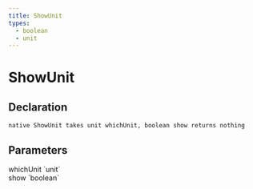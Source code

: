 ```yaml
---
title: ShowUnit
types:
  - boolean
  - unit
---
```


# ShowUnit

## Declaration

```
native ShowUnit takes unit whichUnit, boolean show returns nothing
```

## Parameters
<dl>
  <dt>whichUnit `unit`</dt>
  <dd></dd>

  <dt>show `boolean`</dt>
  <dd></dd>
</dl>